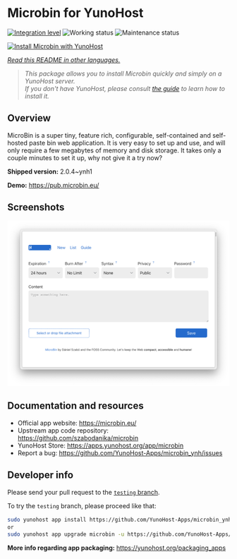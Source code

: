 <!--
N.B.: This README was automatically generated by <https://github.com/YunoHost/apps/tree/master/tools/readme_generator>
It shall NOT be edited by hand.
-->

# Microbin for YunoHost

[![Integration level](https://dash.yunohost.org/integration/microbin.svg)](https://dash.yunohost.org/appci/app/microbin) ![Working status](https://ci-apps.yunohost.org/ci/badges/microbin.status.svg) ![Maintenance status](https://ci-apps.yunohost.org/ci/badges/microbin.maintain.svg)

[![Install Microbin with YunoHost](https://install-app.yunohost.org/install-with-yunohost.svg)](https://install-app.yunohost.org/?app=microbin)

*[Read this README in other languages.](./ALL_README.md)*

> *This package allows you to install Microbin quickly and simply on a YunoHost server.*  
> *If you don't have YunoHost, please consult [the guide](https://yunohost.org/install) to learn how to install it.*

## Overview

MicroBin is a super tiny, feature rich, configurable, self-contained and self-hosted paste bin web application. It is very easy to set up and use, and will only require a few megabytes of memory and disk storage. It takes only a couple minutes to set it up, why not give it a try now?

**Shipped version:** 2.0.4~ynh1

**Demo:** <https://pub.microbin.eu/>

## Screenshots

![Screenshot of Microbin](./doc/screenshots/screenshot7.png)

## Documentation and resources

- Official app website: <https://microbin.eu/>
- Upstream app code repository: <https://github.com/szabodanika/microbin>
- YunoHost Store: <https://apps.yunohost.org/app/microbin>
- Report a bug: <https://github.com/YunoHost-Apps/microbin_ynh/issues>

## Developer info

Please send your pull request to the [`testing` branch](https://github.com/YunoHost-Apps/microbin_ynh/tree/testing).

To try the `testing` branch, please proceed like that:

```bash
sudo yunohost app install https://github.com/YunoHost-Apps/microbin_ynh/tree/testing --debug
or
sudo yunohost app upgrade microbin -u https://github.com/YunoHost-Apps/microbin_ynh/tree/testing --debug
```

**More info regarding app packaging:** <https://yunohost.org/packaging_apps>
